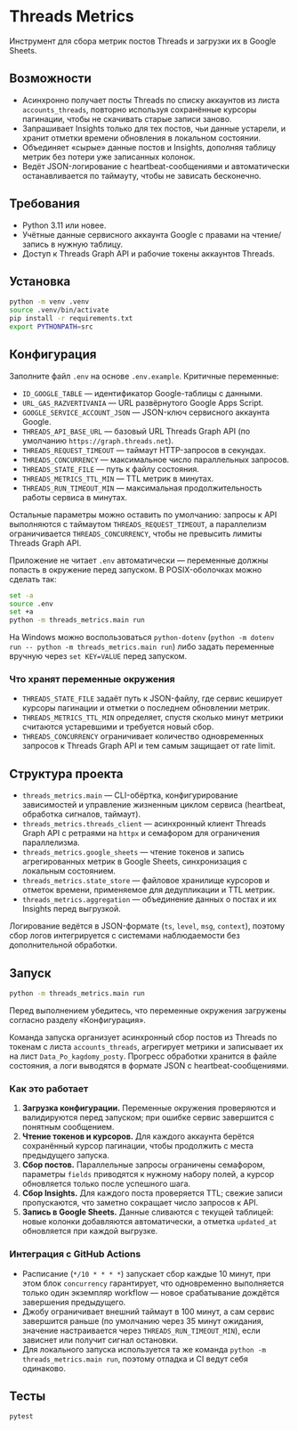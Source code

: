 # Threads Metrics

Инструмент для сбора метрик постов Threads и загрузки их в Google Sheets.

## Возможности

- Асинхронно получает посты Threads по списку аккаунтов из листа `accounts_threads`, повторно используя сохранённые курсоры пагинации, чтобы не скачивать старые записи заново.
- Запрашивает Insights только для тех постов, чьи данные устарели, и хранит отметки времени обновления в локальном состоянии.
- Объединяет «сырые» данные постов и Insights, дополняя таблицу метрик без потери уже записанных колонок.
- Ведёт JSON-логирование с heartbeat-сообщениями и автоматически останавливается по таймауту, чтобы не зависать бесконечно.

## Требования

- Python 3.11 или новее.
- Учётные данные сервисного аккаунта Google с правами на чтение/запись в нужную таблицу.
- Доступ к Threads Graph API и рабочие токены аккаунтов Threads.

## Установка

```bash
python -m venv .venv
source .venv/bin/activate
pip install -r requirements.txt
export PYTHONPATH=src
```

## Конфигурация

Заполните файл `.env` на основе `.env.example`. Критичные переменные:

- `ID_GOOGLE_TABLE` — идентификатор Google-таблицы с данными.
- `URL_GAS_RAZVERTIVANIA` — URL развёрнутого Google Apps Script.
- `GOOGLE_SERVICE_ACCOUNT_JSON` — JSON-ключ сервисного аккаунта Google.
- `THREADS_API_BASE_URL` — базовый URL Threads Graph API (по умолчанию `https://graph.threads.net`).
- `THREADS_REQUEST_TIMEOUT` — таймаут HTTP-запросов в секундах.
- `THREADS_CONCURRENCY` — максимальное число параллельных запросов.
- `THREADS_STATE_FILE` — путь к файлу состояния.
- `THREADS_METRICS_TTL_MIN` — TTL метрик в минутах.
- `THREADS_RUN_TIMEOUT_MIN` — максимальная продолжительность работы сервиса в минутах.

Остальные параметры можно оставить по умолчанию: запросы к API выполняются с таймаутом `THREADS_REQUEST_TIMEOUT`, а параллелизм ограничивается `THREADS_CONCURRENCY`, чтобы не превысить лимиты Threads Graph API.

Приложение не читает `.env` автоматически — переменные должны попасть в окружение перед запуском. В POSIX-оболочках можно сделать так:

```bash
set -a
source .env
set +a
python -m threads_metrics.main run
```

На Windows можно воспользоваться `python-dotenv` (`python -m dotenv run -- python -m threads_metrics.main run`) либо задать переменные вручную через `set KEY=VALUE` перед запуском.

### Что хранят переменные окружения

- `THREADS_STATE_FILE` задаёт путь к JSON-файлу, где сервис кеширует курсоры пагинации и отметки о последнем обновлении метрик.
- `THREADS_METRICS_TTL_MIN` определяет, спустя сколько минут метрики считаются устаревшими и требуется новый сбор.
- `THREADS_CONCURRENCY` ограничивает количество одновременных запросов к Threads Graph API и тем самым защищает от rate limit.

## Структура проекта

- `threads_metrics.main` — CLI-обёртка, конфигурирование зависимостей и управление жизненным циклом сервиса (heartbeat, обработка сигналов, таймаут).
- `threads_metrics.threads_client` — асинхронный клиент Threads Graph API с ретраями на `httpx` и семафором для ограничения параллелизма.
- `threads_metrics.google_sheets` — чтение токенов и запись агрегированных метрик в Google Sheets, синхронизация с локальным состоянием.
- `threads_metrics.state_store` — файловое хранилище курсоров и отметок времени, применяемое для дедупликации и TTL метрик.
- `threads_metrics.aggregation` — объединение данных о постах и их Insights перед выгрузкой.

Логирование ведётся в JSON-формате (`ts`, `level`, `msg`, `context`), поэтому сбор логов интегрируется с системами наблюдаемости без дополнительной обработки.

## Запуск

```bash
python -m threads_metrics.main run
```

Перед выполнением убедитесь, что переменные окружения загружены согласно разделу «Конфигурация».

Команда запуска организует асинхронный сбор постов из Threads по токенам с листа `accounts_threads`,
агрегирует метрики и записывает их на лист `Data_Po_kagdomy_posty`. Прогресс обработки хранится в
файле состояния, а логи выводятся в формате JSON с heartbeat-сообщениями.

### Как это работает

1. **Загрузка конфигурации.** Переменные окружения проверяются и валидируются перед запуском; при ошибке сервис завершится с понятным сообщением.
2. **Чтение токенов и курсоров.** Для каждого аккаунта берётся сохранённый курсор пагинации, чтобы продолжить с места предыдущего запуска.
3. **Сбор постов.** Параллельные запросы ограничены семафором, параметры `fields` приводятся к нужному набору полей, а курсор обновляется только после успешного шага.
4. **Сбор Insights.** Для каждого поста проверяется TTL; свежие записи пропускаются, что заметно сокращает число запросов к API.
5. **Запись в Google Sheets.** Данные сливаются с текущей таблицей: новые колонки добавляются автоматически, а отметка `updated_at` обновляется при каждой выгрузке.

### Интеграция с GitHub Actions

- Расписание (`*/10 * * * *`) запускает сбор каждые 10 минут, при этом блок `concurrency` гарантирует, что одновременно выполняется только один экземпляр workflow — новое срабатывание дождётся завершения предыдущего.
- Джобу ограничивает внешний таймаут в 100 минут, а сам сервис завершится раньше (по умолчанию через 35 минут ожидания, значение настраивается через `THREADS_RUN_TIMEOUT_MIN`), если зависнет или получит сигнал остановки.
- Для локального запуска используется та же команда `python -m threads_metrics.main run`, поэтому отладка и CI ведут себя одинаково.

## Тесты

```bash
pytest
```
